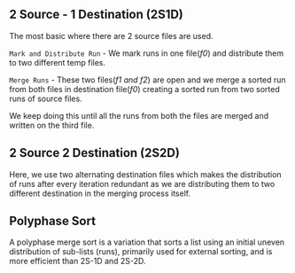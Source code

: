 ## 2 Source - 1 Destination (2S1D)

The most basic where there are 2 source files are used. 

`Mark and Distribute Run` - We mark runs in one file(*f0*) and distribute them to two different temp files. 

`Merge Runs` - These two files(*f1 and f2*) are open and we merge a sorted run from both files in destination file(*f0*) creating a sorted run from two sorted runs of source files. 

We keep doing this until all the runs from both the files are merged and written on the third file. 

## 2 Source 2 Destination (2S2D)

Here, we use two alternating destination files which makes the distribution of runs after every iteration redundant as we are distributing them to two different destination in the merging process itself. 

## Polyphase Sort
A polyphase merge sort is a variation that sorts a list using an initial uneven distribution of sub-lists (runs), primarily used for external sorting, and is more efficient than 2S-1D and 2S-2D. 
